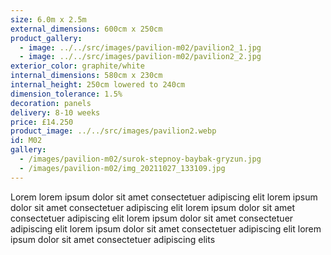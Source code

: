 ```yaml
---
size: 6.0m x 2.5m
external_dimensions: 600cm x 250cm
product_gallery:
  - image: ../../src/images/pavilion-m02/pavilion2_1.jpg
  - image: ../../src/images/pavilion-m02/pavilion2_2.jpg
exterior_color: graphite/white
internal_dimensions: 580cm x 230cm
internal_height: 250cm lowered to 240cm
dimension_tolerance: 1.5%
decoration: panels
delivery: 8-10 weeks
price: £14.250
product_image: ../../src/images/pavilion2.webp
id: M02
gallery:
  - /images/pavilion-m02/surok-stepnoy-baybak-gryzun.jpg
  - /images/pavilion-m02/img_20211027_133109.jpg
---
```

Lorem lorem ipsum dolor sit amet consectetuer adipiscing elit
lorem ipsum dolor sit amet consectetuer adipiscing elit
lorem ipsum dolor sit amet consectetuer adipiscing elit
lorem ipsum dolor sit amet consectetuer adipiscing elit
lorem ipsum dolor sit amet consectetuer adipiscing elit
lorem ipsum dolor sit amet consectetuer adipiscing elits
